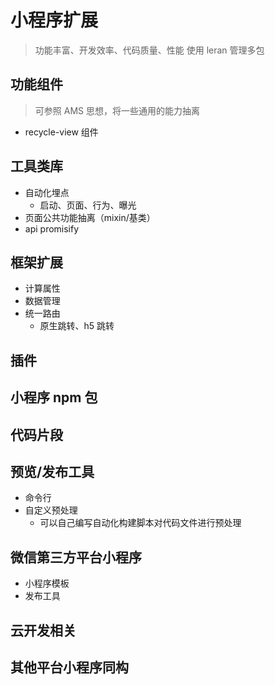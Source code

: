 # 小程序扩展
>功能丰富、开发效率、代码质量、性能
>使用 leran 管理多包

## 功能组件
>可参照 AMS 思想，将一些通用的能力抽离
* recycle-view 组件

## 工具类库
* 自动化埋点
  * 启动、页面、行为、曝光
* 页面公共功能抽离（mixin/基类）
* api promisify

## 框架扩展
* 计算属性
* 数据管理
* 统一路由
  * 原生跳转、h5 跳转

## 插件

## 小程序 npm 包

## 代码片段

## 预览/发布工具
* 命令行
* 自定义预处理
  * 可以自己编写自动化构建脚本对代码文件进行预处理

## 微信第三方平台小程序
* 小程序模板
* 发布工具

## 云开发相关

## 其他平台小程序同构